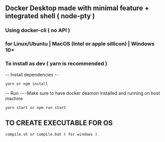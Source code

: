 ## Docker Desktop made with minimal feature + integrated shell ( node-pty )
### Using docker-cli ( no API )
### for Linux/Ubuntu | MacOS (Intel or apple sillicon) | Windows 10+


### To install as dev ( yarn is recommended )

-- Install dependencies --
```
yarn or npm install
```

-- Run --
-Make sure to have docker deamon installed and running on host machine
```
yarn start or npm run start
```

## TO CREATE EXECUTABLE FOR OS
```
compile.sh or compile.bat ( for windows )
```